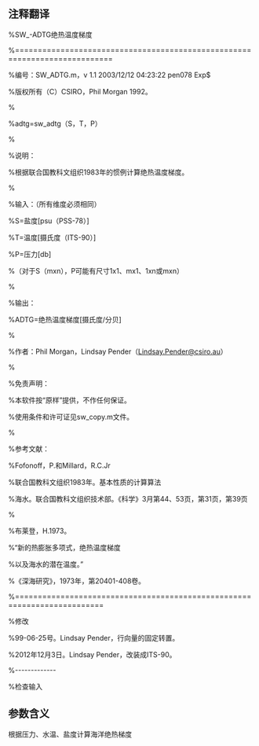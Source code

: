 ## 注释翻译
%SW_-ADTG绝热温度梯度

%===========================================================================

%编号：SW_ADTG.m，v 1.1 2003/12/12 04:23:22 pen078 Exp$

%版权所有（C）CSIRO，Phil Morgan 1992。

%

%adtg=sw_adtg（S，T，P）

%

%说明：

%根据联合国教科文组织1983年的惯例计算绝热温度梯度。

%

%输入：（所有维度必须相同）

%S=盐度[psu（PSS-78）]

%T=温度[摄氏度（ITS-90）]

%P=压力[db]

%（对于S（mxn），P可能有尺寸1x1、mx1、1xn或mxn）

%

%输出：

%ADTG=绝热温度梯度[摄氏度/分贝]

%

%作者：Phil Morgan，Lindsay Pender（Lindsay.Pender@csiro.au）

%

%免责声明：

%本软件按“原样”提供，不作任何保证。

%使用条件和许可证见sw_copy.m文件。

%

%参考文献：

%Fofonoff，P.和Millard，R.C.Jr

%联合国教科文组织1983年。基本性质的计算算法

%海水。联合国教科文组织技术部。《科学》3月第44、53页，第31页，第39页

%

%布莱登，H.1973。

%“新的热膨胀多项式，绝热温度梯度

%以及海水的潜在温度。”

%《深海研究》，1973年，第20401-408卷。

%=========================================================================


%修改

%99-06-25号。Lindsay Pender，行向量的固定转置。

%2012年12月3日。Lindsay Pender，改装成ITS-90。


%-------------

%检查输入
## 参数含义
根据压力、水温、盐度计算海洋绝热梯度

